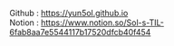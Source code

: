 
  
Github : <https://yun5ol.github.io>  
Notion : <https://www.notion.so/Sol-s-TIL-6fab8aa7e5544117b17520dfcb40f454>

